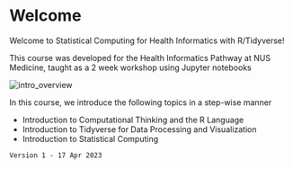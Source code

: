 # Welcome

Welcome to Statistical Computing for Health Informatics with R/Tidyverse!

This course was developed for the Health Informatics Pathway at NUS Medicine, taught as a 2 week workshop using Jupyter notebooks

![intro_overview](images/intro_overview.png)

In this course, we introduce the following topics in a step-wise manner
- Introduction to Computational Thinking and the R Language
- Introduction to Tidyverse for Data Processing and Visualization
- Introduction to Statistical Computing

```{note}
Version 1 - 17 Apr 2023
```